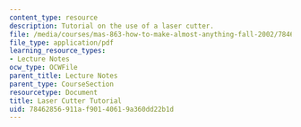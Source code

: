 ```yaml
---
content_type: resource
description: Tutorial on the use of a laser cutter.
file: /media/courses/mas-863-how-to-make-almost-anything-fall-2002/78462856911af90140619a360dd22b1d_tutorial.pdf
file_type: application/pdf
learning_resource_types:
- Lecture Notes
ocw_type: OCWFile
parent_title: Lecture Notes
parent_type: CourseSection
resourcetype: Document
title: Laser Cutter Tutorial
uid: 78462856-911a-f901-4061-9a360dd22b1d
---
```

